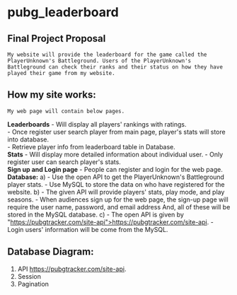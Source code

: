 # pubg_leaderboard

  
## Final Project Proposal
	My website will provide the leaderboard for the game called the PlayerUnknown's Battleground. Users of the PlayerUnknown's Battleground can check their ranks and their status on how they have played their game from my website.

## How my site works:</h2>
	My web page will contain below pages.

**Leaderboards**
	- Will display all players' rankings with ratings. <br/>
	- Once register user search player from main page, player's stats will store into database. <br/>
	- Retrieve player info from leaderboard table in Database. <br/>
**Stats**
	- Will display more detailed information about individual user.
	- Only register user can search player's stats. <br/>
**Sign up and Login page**
	- People can register and login for the web page.
**Database:**
	a)
		- Use the open API to get the PlayerUnknown's Battleground player stats. 
		- Use MySQL to store the data on who have registered for the website. 
	b)
		- The given API will provide players' stats, play mode, and play seasons. 
		- When audiences sign up for the web page, the sign-up page will require the user name, password, and 				email address And, all of these will be stored in the MySQL database. 
	c)
	 -	The open API is given by "https://pubgtracker.com/site-api">https://pubgtracker.com/site-api.
	 -	Login users' information will be come from the MySQL. 
## Database Diagram:
   1. API https://pubgtracker.com/site-api.
   2. Session 
   3. Pagination


